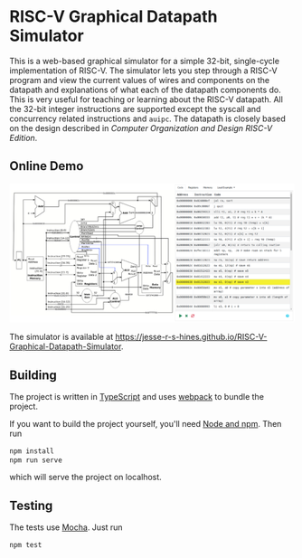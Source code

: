 # RISC-V Graphical Datapath Simulator

This is a web-based graphical simulator for a simple 32-bit, single-cycle implementation of RISC-V. The simulator lets you step through a RISC-V program and view the current values of wires and components on the datapath and explanations of what each of the datapath components do. This is very useful for teaching or learning about the RISC-V datapath. All the 32-bit integer instructions are supported except the syscall and concurrency related instructions and `auipc`. The datapath is closely based on the design described in *Computer Organization and Design RISC-V Edition*.

## Online Demo
![Screenshot](docs/Screenshot.png)

The simulator is available at https://jesse-r-s-hines.github.io/RISC-V-Graphical-Datapath-Simulator.

## Building

The project is written in [TypeScript](https://www.typescriptlang.org) and uses [webpack](https://webpack.js.org) to bundle the project.

If you want to build the project yourself, you'll need [Node and npm](https://nodejs.org). Then run
```
npm install
npm run serve
```
which will serve the project on localhost.

## Testing
The tests use [Mocha](https://mochajs.org). Just run
```
npm test
```
